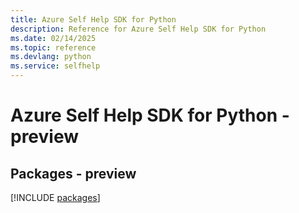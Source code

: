 ```yaml
---
title: Azure Self Help SDK for Python
description: Reference for Azure Self Help SDK for Python
ms.date: 02/14/2025
ms.topic: reference
ms.devlang: python
ms.service: selfhelp
---
```

# Azure Self Help SDK for Python - preview
## Packages - preview
[!INCLUDE [packages](self-help-index.md)]